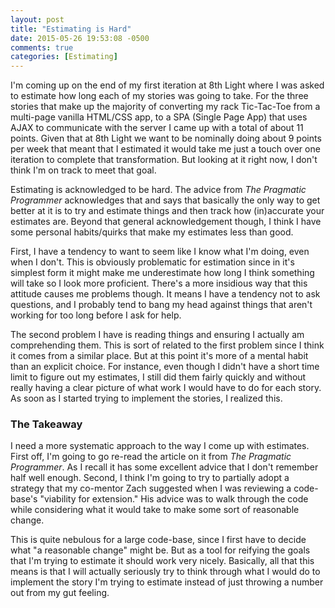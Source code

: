 ```yaml
---
layout: post
title: "Estimating is Hard"
date: 2015-05-26 19:53:08 -0500
comments: true
categories: [Estimating]
---
```


I'm coming up on the end of my first iteration at 8th Light where I
was asked to estimate how long each of my stories was going to
take. For the three stories that make up the majority of converting my
rack Tic-Tac-Toe from a multi-page vanilla HTML/CSS app, to a SPA
(Single Page App) that uses AJAX to communicate with the server I came
up with a total of about 11 points. Given that at 8th Light we want to
be nominally doing about 9 points per week that meant that I estimated
it would take me just a touch over one iteration to complete that
transformation. But looking at it right now, I don't think I'm on
track to meet that goal.

<!--more-->

Estimating is acknowledged to be hard.  The advice from _The Pragmatic
Programmer_ acknowledges that and says that basically the only way to
get better at it is to try and estimate things and then track how
(in)accurate your estimates are. Beyond that general acknowledgement
though, I think I have some personal habits/quirks that make my
estimates less than good.

First, I have a tendency to want to seem like I know what I'm doing,
even when I don't. This is obviously problematic for estimation since
in it's simplest form it might make me underestimate how long I think
something will take so I look more proficient. There's a more
insidious way that this attitude causes me problems though. It means I
have a tendency not to ask questions, and I probably tend to bang my
head against things that aren't working for too long before I ask for
help.

The second problem I have is reading things and ensuring I actually am
comprehending them. This is sort of related to the first problem since
I think it comes from a similar place. But at this point it's more of
a mental habit than an explicit choice. For instance, even though I
didn't have a short time limit to figure out my estimates, I still did
them fairly quickly and without really having a clear picture of what
work I would have to do for each story. As soon as I started
trying to implement the stories, I realized this.

### The Takeaway

I need a more systematic approach to the way I come up with
estimates. First off, I'm going to go re-read the article on it from
_The Pragmatic Programmer_. As I recall it has some excellent advice
that I don't remember half well enough. Second, I think I'm going to
try to partially adopt a strategy that my co-mentor Zach suggested
when I was reviewing a code-base's "viability for extension." His
advice was to walk through the code while considering what it would
take to make some sort of reasonable change.

This is quite nebulous for a large code-base, since I first have to
decide what "a reasonable change" might be. But as a tool for reifying
the goals that I'm trying to estimate it should work very
nicely. Basically, all that this means is that I will actually
seriously try to think through what I would do to implement the story
I'm trying to estimate instead of just throwing a number out from my
gut feeling.
